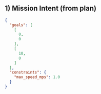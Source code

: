 ## 1) Mission Intent (from plan)
```json
{
  "goals": [
    [
      0,
      0
    ],
    [
      10,
      0
    ]
  ],
  "constraints": {
    "max_speed_mps": 1.0
  }
}